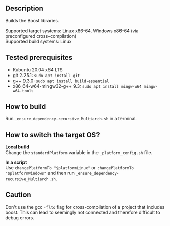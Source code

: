 ## Description
Builds the Boost libraries.

Supported target systems: Linux x86-64, Windows x86-64 (via preconfigured cross-compilation) \
Supported build systems: Linux


## Tested prerequisites
* Kubuntu 20.04 x64 LTS
* git 2.25.1: `sudo apt install git`
* g++ 9.3.0: `sudo apt install build-essential`
* x86_64-w64-mingw32-g++ 9.3: `sudo apt install mingw-w64 mingw-w64-tools`


## How to build
Run `_ensure_dependency-recursive_Multiarch.sh` in a terminal.


## How to switch the target OS?
**Local build** \
Change the `standardPlatform` variable in the `_platform_config.sh` file.

**In a script** \
Use `changePlatformTo "$platformLinux"` or `changePlatformTo "$platformWindows"` and then run `_ensure_dependency-recursive_Multiarch.sh`.


## Caution
Don't use the gcc `-flto` flag for cross-compilation of a project that includes boost. This can lead to seemingly not connected and therefore difficult to debug errors.


